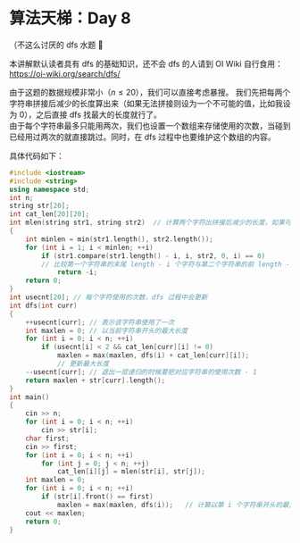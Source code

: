 # 算法天梯：Day 8

（不这么讨厌的 dfs 水题 🤣

本讲解默认读者具有 dfs 的基础知识，还不会 dfs 的人请到 OI Wiki 自行食用：<https://oi-wiki.org/search/dfs/>

由于这题的数据规模非常小（$n \le 20$），我们可以直接考虑暴搜。
我们先把每两个字符串拼接后减少的长度算出来（如果无法拼接则设为一个不可能的值，比如我设为 $0$），之后直接 dfs 找最大的长度就行了。  
由于每个字符串最多只能用两次，我们也设置一个数组来存储使用的次数，当碰到已经用过两次的就直接跳过。同时，在 dfs 过程中也要维护这个数组的内容。

具体代码如下：

```c++
#include <iostream>
#include <string>
using namespace std;
int n;
string str[20];
int cat_len[20][20];
int mlen(string str1, string str2)  // 计算两个字符出拼接后减少的长度，如果可以拼接则返回一个负数，如果不能则返回 0
{
    int minlen = min(str1.length(), str2.length());
    for (int i = 1; i < minlen; ++i)
        if (str1.compare(str1.length() - i, i, str2, 0, i) == 0)
        // 比较第一个字符串的末尾 length - i 个字符与第二个字符串的前 length - i 个字符
            return -i;
    return 0;
}
int usecnt[20]; // 每个字符使用的次数，dfs 过程中会更新
int dfs(int curr)
{
    ++usecnt[curr]; // 表示该字符串使用了一次
    int maxlen = 0; // 以当前字符串开头的最大长度
    for (int i = 0; i < n; ++i)
        if (usecnt[i] < 2 && cat_len[curr][i] != 0)
            maxlen = max(maxlen, dfs(i) + cat_len[curr][i]);
            // 更新最大长度
    --usecnt[curr]; // 退出一层递归的时候要把对应字符串的使用次数 - 1
    return maxlen + str[curr].length();
}
int main()
{
    cin >> n;
    for (int i = 0; i < n; ++i)
        cin >> str[i];
    char first;
    cin >> first;
    for (int i = 0; i < n; ++i)
        for (int j = 0; j < n; ++j)
            cat_len[i][j] = mlen(str[i], str[j]);
    int maxlen = 0;
    for (int i = 0; i < n; ++i)
        if (str[i].front() == first)
            maxlen = max(maxlen, dfs(i));   // 计算以第 i 个字符串开头的最大长度，并与之前所得的结果作比较
    cout << maxlen;
    return 0;
}
```
